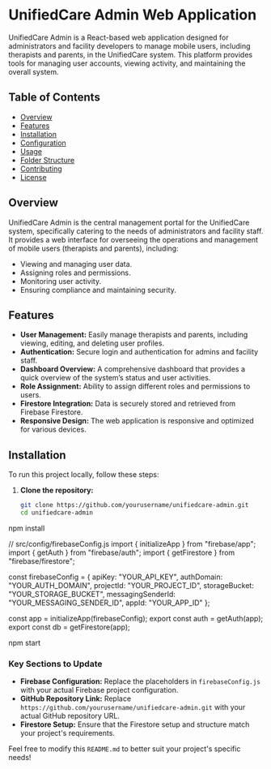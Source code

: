 # UnifiedCare Admin Web Application

UnifiedCare Admin is a React-based web application designed for administrators and facility developers to manage mobile users, including therapists and parents, in the UnifiedCare system. This platform provides tools for managing user accounts, viewing activity, and maintaining the overall system.

## Table of Contents

- [Overview](#overview)
- [Features](#features)
- [Installation](#installation)
- [Configuration](#configuration)
- [Usage](#usage)
- [Folder Structure](#folder-structure)
- [Contributing](#contributing)
- [License](#license)

## Overview

UnifiedCare Admin is the central management portal for the UnifiedCare system, specifically catering to the needs of administrators and facility staff. It provides a web interface for overseeing the operations and management of mobile users (therapists and parents), including:

- Viewing and managing user data.
- Assigning roles and permissions.
- Monitoring user activity.
- Ensuring compliance and maintaining security.

## Features

- **User Management:** Easily manage therapists and parents, including viewing, editing, and deleting user profiles.
- **Authentication:** Secure login and authentication for admins and facility staff.
- **Dashboard Overview:** A comprehensive dashboard that provides a quick overview of the system’s status and user activities.
- **Role Assignment:** Ability to assign different roles and permissions to users.
- **Firestore Integration:** Data is securely stored and retrieved from Firebase Firestore.
- **Responsive Design:** The web application is responsive and optimized for various devices.

## Installation

To run this project locally, follow these steps:

1. **Clone the repository:**

   ```bash
   git clone https://github.com/yourusername/unifiedcare-admin.git
   cd unifiedcare-admin

npm install

// src/config/firebaseConfig.js
import { initializeApp } from "firebase/app";
import { getAuth } from "firebase/auth";
import { getFirestore } from "firebase/firestore";

const firebaseConfig = {
  apiKey: "YOUR_API_KEY",
  authDomain: "YOUR_AUTH_DOMAIN",
  projectId: "YOUR_PROJECT_ID",
  storageBucket: "YOUR_STORAGE_BUCKET",
  messagingSenderId: "YOUR_MESSAGING_SENDER_ID",
  appId: "YOUR_APP_ID"
};

const app = initializeApp(firebaseConfig);
export const auth = getAuth(app);
export const db = getFirestore(app);

npm start


### Key Sections to Update

- **Firebase Configuration:** Replace the placeholders in `firebaseConfig.js` with your actual Firebase project configuration.
- **GitHub Repository Link:** Replace `https://github.com/yourusername/unifiedcare-admin.git` with your actual GitHub repository URL.
- **Firestore Setup:** Ensure that the Firestore setup and structure match your project's requirements.

Feel free to modify this `README.md` to better suit your project's specific needs!
